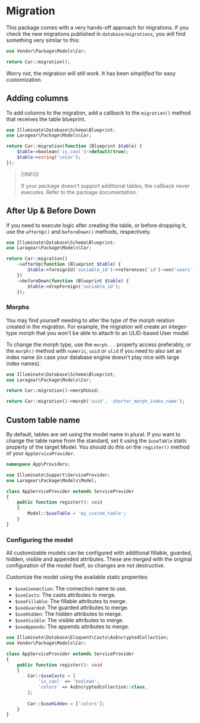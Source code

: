 # Migration

This package comes with a very hands-off approach for migrations. If you check the new migrations published in `database/migrations`, you will find something very similar to this:

```php
use Vendor\Package\Models\Car;

return Car::migration();
```

Worry not, the migration will still work. It has been _simplified_ for easy customization.

## Adding columns

To add columns to the migration, add a callback to the `migration()` method that receives the table blueprint.

```php
use Illuminate\Database\Schema\Blueprint;
use Laragear\Package\Models\Car;

return Car::migration(function (Blueprint $table) {
    $table->boolean('is_cool')->default(true);
    $table->string('color');
});
```

> [!INFO]
> 
> If your package doesn't support additional tables, the callback never executes. Refer to the package documentation. 

## After Up & Before Down

If you need to execute logic after creating the table, or before dropping it, use the `afterUp()` and `beforeDown()` methods, respectively.

```php
use Illuminate\Database\Schema\Blueprint;
use Laragear\Package\Models\Car;

return Car::migration()
    ->afterUp(function (Blueprint $table) {
        $table->foreignId('sociable_id')->references('id')->on('users');
    })
    ->beforeDown(function (Blueprint $table) {
        $table->dropForeign('sociable_id');
    });
```

### Morphs

You may find yourself needing to alter the type of the morph relation created in the migration. For example, the migration will create an integer-type morph that you won't be able to attach to an ULID-based User model.

To change the morph type, use the `morph...` property access preferably, or the `morph()` method with `numeric`, `uuid` or `ulid` if you need to also set an index name (in case your database engine doesn't play nice with large index names).

```php
use Illuminate\Database\Schema\Blueprint;
use Laragear\Package\Models\Car;

return Car::migration()->morphUuid;

return Car::migration()->morph('uuid', 'shorter_morph_index_name');
```

## Custom table name

By default, tables are set using the model name in plural. If you want to change the table name from the standard, set it using the `$useTable` static property of the target Model. You should do this on the `register()` method of your `AppServiceProvider`.

```php
namespace App\Providers;

use Illuminate\Support\ServiceProvider;
use Laragear\Package\Models\Model;

class AppServiceProvider extends ServiceProvider
{
    public function register(): void
    {
        Model::$useTable = 'my_custom_table';
    }
}
```

### Configuring the model

All customizable models can be configured with additional fillable, guarded, hidden, visible and appended attributes. These are _merged_ with the original configuration of the model itself, so changes are not destructive. 

Customize the model using the available static properties:

- `$useConnection`: The connection name to use.
- `$useCasts`: The casts attributes to merge.
- `$useFillable`: The fillable attributes to merge.
- `$useGuarded`: The guarded attributes to merge.
- `$useHidden`: The hidden attributes to merge.
- `$useVisible`: The visible attributes to merge.
- `$useAppends`: The appends attributes to merge.

```php
use Illuminate\Database\Eloquent\Casts\AsEncryptedCollection;
use Vendor\Package\Models\Car;

class AppServiceProvider extends ServiceProvider
{
    public function register(): void
    {
        Car::$useCasts = [
            'is_cool' => 'boolean',
            'colors' => AsEncryptedCollection::class,
        ];
        
        Car::$useHidden = ['colors'];
    }
}
```
